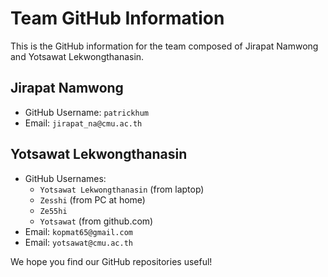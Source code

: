 # Team GitHub Information

This is the GitHub information for the team composed of Jirapat Namwong and Yotsawat Lekwongthanasin.

## Jirapat Namwong
- GitHub Username: `patrickhum`
- Email: `jirapat_na@cmu.ac.th`

## Yotsawat Lekwongthanasin
- GitHub Usernames:
  - `Yotsawat Lekwongthanasin` (from laptop)
  - `Zesshi` (from PC at home)
  - `Ze55hi` 
  - `Yotsawat` (from github.com)
- Email: `kopmat65@gmail.com`
- Email: `yotsawat@cmu.ac.th`

We hope you find our GitHub repositories useful!
